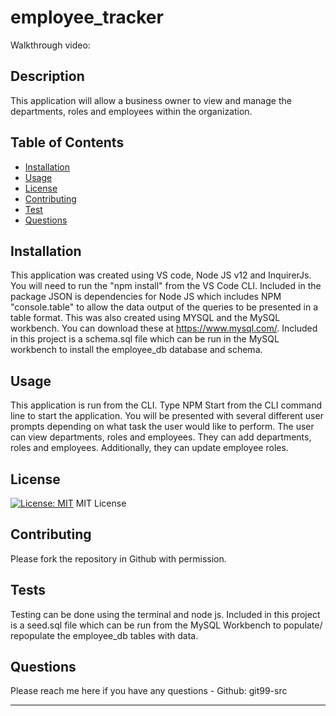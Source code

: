 # employee_tracker

Walkthrough video:



## Description 
    
This application will allow a business owner to view and manage the departments, roles and employees within the organization.
    
## Table of Contents 
          
  * [Installation](#installation)
  * [Usage](#usage)
  * [License](#license)
  * [Contributing](#contributing)
  * [Test](#tests)
  * [Questions](#questions)
      
      
## Installation
      
This application was created using VS code, Node JS v12 and InquirerJs. You will need to run the "npm install" from the VS Code CLI.  Included in the package JSON is dependencies for Node JS which includes NPM "console.table" to allow the data output of the queries to be presented in a table format. This was also created using MYSQL and the MySQL workbench.  You can download these at https://www.mysql.com/. Included in this project is a schema.sql file which can be run in the MySQL workbench to install the employee_db database and schema.   
     

## Usage 
      
This application is run from the CLI.  Type NPM Start from the CLI command line to start the application.  You will be presented with several different user prompts depending on what task the user would like to perform.  The user can view departments, roles and employees. They can add departments, roles and employees. Additionally, they can update employee roles.
      
      
## License

[![License: MIT](https://img.shields.io/badge/License-MIT-yellow.svg)](https://opensource.org/licenses/MIT) MIT License

      
## Contributing
      
Please fork the repository in Github with permission.

      
## Tests
      
Testing can be done using the terminal and node js.  Included in this project is a seed.sql file which can be run from the MySQL Workbench to populate/ repopulate the employee_db tables with data.


## Questions

Please reach me here if you have any questions -
Github: git99-src
      



      
      
---
